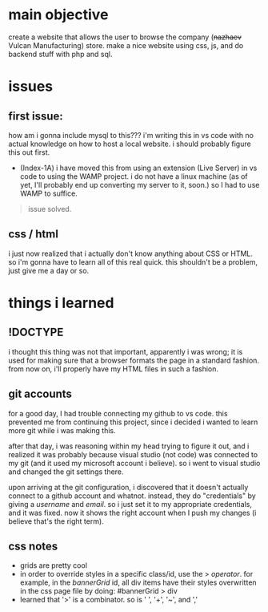 # main objective
create a website that allows the user to browse the company (~~nazhaev~~ Vulcan Manufacturing) store.
make a nice website using css, js, and do backend stuff with php and sql.

# issues
## first issue:
how am i gonna include mysql to this??? i'm writing this in vs code with no actual knowledge on how to host a local website. i should probably figure this out first.
- (Index-1A) i have moved this from using an extension (Live Server) in vs code to using the WAMP project.
    i do not have a linux machine (as of yet, I'll probably end up converting my server to it, soon.) so I had to use WAMP to suffice.
> issue solved.
## css / html
i just now realized that i actually don't know anything about CSS or HTML. so i'm gonna have to learn all of this real quick. this shouldn't be a problem, just give me a day or so.

# things i learned
## !DOCTYPE
i thought this thing was not that important, apparently i was wrong; it is used for making sure that a browser formats the page in a standard fashion. from now on, i'll properly have my HTML files in such a fashion.

## git accounts
for a good day, I had trouble connecting my github to vs code. this prevented me from continuing this project, since i decided i wanted to learn more git while i was making this.

after that day, i was reasoning within my head trying to figure it out, and i realized it was probably because visual studio (not code) was connected to my git (and it used my microsoft account i believe). so i went to visual studio and changed the git settings there.

upon arriving at the git configuration, i discovered that it doesn't actually connect to a github account and whatnot. instead, they do "credentials" by giving a *username* and *email*. so i just set it to my appropriate credentials, and it was fixed. now it shows the right account when I push my changes (i believe that's the right term).

## css notes
- grids are pretty cool
- in order to override styles in a specific class/id, use the > *operator*. for example, in the *bannerGrid* id, all div items have their styles overwritten in the css page file by doing: #bannerGrid > div
- learned that '>' is a combinator. so is ' ', '+', '~', and ','
